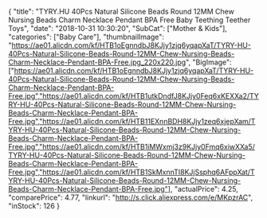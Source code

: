 {
	"title": "TYRY.HU 40Pcs Natural Silicone Beads Round 12MM Chew Nursing Beads Charm Necklace Pendant BPA Free Baby Teething Teether Toys",
	"date": "2018-10-31 10:30:20",
	"SubCat": ["Mother & Kids"],
	"categories": ["Baby Care"],
	"thumbnailImage": "https://ae01.alicdn.com/kf/HTB1oEgnndbJ8KJjy1zjq6yqapXaT/TYRY-HU-40Pcs-Natural-Silicone-Beads-Round-12MM-Chew-Nursing-Beads-Charm-Necklace-Pendant-BPA-Free.jpg_220x220.jpg",
	"BigImage": ["https://ae01.alicdn.com/kf/HTB1oEgnndbJ8KJjy1zjq6yqapXaT/TYRY-HU-40Pcs-Natural-Silicone-Beads-Round-12MM-Chew-Nursing-Beads-Charm-Necklace-Pendant-BPA-Free.jpg","https://ae01.alicdn.com/kf/HTB1utkDndfJ8KJjy0Feq6xKEXXa2/TYRY-HU-40Pcs-Natural-Silicone-Beads-Round-12MM-Chew-Nursing-Beads-Charm-Necklace-Pendant-BPA-Free.jpg","https://ae01.alicdn.com/kf/HTB11EXnnBDH8KJjy1zeq6xjepXam/TYRY-HU-40Pcs-Natural-Silicone-Beads-Round-12MM-Chew-Nursing-Beads-Charm-Necklace-Pendant-BPA-Free.jpg","https://ae01.alicdn.com/kf/HTB1iMWxmj3z9KJjy0Fmq6xiwXXa5/TYRY-HU-40Pcs-Natural-Silicone-Beads-Round-12MM-Chew-Nursing-Beads-Charm-Necklace-Pendant-BPA-Free.jpg","https://ae01.alicdn.com/kf/HTB1SkMxnnTI8KJjSsphq6AFppXat/TYRY-HU-40Pcs-Natural-Silicone-Beads-Round-12MM-Chew-Nursing-Beads-Charm-Necklace-Pendant-BPA-Free.jpg"],
	"actualPrice": 4.25,
	"comparePrice": 4.77,
	"linkurl": "http://s.click.aliexpress.com/e/MKpzrAC",
	"inStock": 126
}
